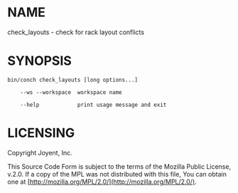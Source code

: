 # NAME

check\_layouts - check for rack layout conflicts

# SYNOPSIS

```
bin/conch check_layouts [long options...]

    --ws --workspace  workspace name

    --help            print usage message and exit
```

# LICENSING

Copyright Joyent, Inc.

This Source Code Form is subject to the terms of the Mozilla Public License,
v.2.0. If a copy of the MPL was not distributed with this file, You can obtain
one at [http://mozilla.org/MPL/2.0/](http://mozilla.org/MPL/2.0/).
